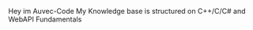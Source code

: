  Hey im Auvec-Code
 My Knowledge base is structured on C++/C/C# and WebAPI Fundamentals
 
<!---
Auvec-Code/Auvec-Code is a ✨ special ✨ repository because its `README.md` (this file) appears on your GitHub profile.
You can click the Preview link to take a look at your changes.
--->
